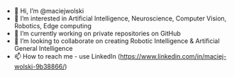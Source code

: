 - 👋 Hi, I’m @maciejwolski
- 👀 I’m interested in Artificial Intelligence, Neuroscience, Computer Vision, Robotics, Edge computing
- 🌱 I’m currently working on private repositories on GitHub
- 💞️ I’m looking to collaborate on creating Robotic Intelligence & Artificial General Intelligence
- 📫 How to reach me - use LinkedIn (https://www.linkedin.com/in/maciej-wolski-9b38866/)

<!---
maciejwolski/maciejwolski is a ✨ special ✨ repository because its `README.md` (this file) appears on your GitHub profile.
You can click the Preview link to take a look at your changes.
--->
